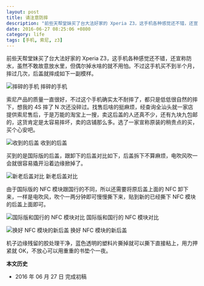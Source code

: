 ```yaml
---
layout: post
title: 请注意防摔
description: "前些天帮堂妹买了台大法好家的 Xperia Z3，这手机各种感觉还不错，还宣称防水，虽然不敢故意放水里，但偶尔掉水啥的就不用怕。不过这手机买不到半个月，摔过几次，后盖就摔成如下一副模样。"
date: 2016-06-27 08:25:06 +0800
category: life
tags: [手机, 索尼, z3]
---
```


前些天帮堂妹买了台大法好家的 Xperia Z3，这手机各种感觉还不错，还宣称防水，虽然不敢故意放水里，但偶尔掉水啥的就不用怕。不过这手机买不到半个月，摔过几次，后盖就摔成如下一副模样。

![摔碎的手机]({{site.IMG_PATH}}/please-protect-your-mobile-phone-01.jpg_640)
摔碎的手机

索尼产品的质量一直很好，不过这个手机确实太不耐摔了，都只是低低很自然的摔下，想我的 4S 摔了 N 次还没碎过。找售后啥的挺麻烦，经查询全汕头就一家店提供索尼售后，于是万能的淘宝上一搜，卖这后盖的人还真不少，还有九块九包邮的，这货肯定是太容易摔坏，卖的店铺那么多。选了一家宣称原装的稍贵点的买，买个心安吧。

![收到的后盖]({{site.IMG_PATH}}/please-protect-your-mobile-phone-02.jpg_640)
收到的后盖

买到的是国际版的后盖，跟卸下的后盖对比如下，后盖拆下不算麻烦，电吹风吹一会就很容易撬开沿着边缘掀掉了。

![新老后盖对比]({{site.IMG_PATH}}/please-protect-your-mobile-phone-03.jpg_640)
新老后盖对比

由于国际版的 NFC 模块跟国行的不同，所以还需要将原后盖上面的 NFC 卸下来，一样是电吹风，吹个一两分钟即可慢慢撕下来，贴到新的已经撕下 NFC 模块的后盖上面即可。

![国际版和国行的 NFC 模块对比]({{site.IMG_PATH}}/please-protect-your-mobile-phone-04.jpg_640)
国际版和国行的 NFC 模块对比

![换好 NFC 模块的新后盖]({{site.IMG_PATH}}/please-protect-your-mobile-phone-05.jpg_640)
换好 NFC 模块的新后盖

机子边缘残留的胶处理干净，蓝色透明的塑料片撕掉就可以撕下直接粘上，用力押紧就 OK，不放心可以用重重的书垫个一夜。

**本文历史**

* 2016 年 06 月 27 日 完成初稿
